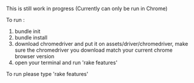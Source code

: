 This is still work in progress
(Currently can only be run in Chrome)

To run :

1. bundle init
2. bundle install
3. download chromedriver and put it on assets/driver/chromedriver, make sure the chromedriver you download match your current chrome browser version
4. open your terminal and run 'rake features'

To run please type 'rake features'
